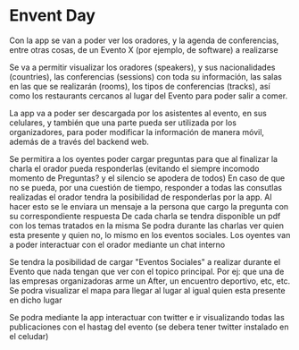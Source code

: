 # Envent Day

Con la app se van a poder ver los oradores, y la agenda de conferencias, entre otras cosas, de un Evento X (por ejemplo, de software) a realizarse 

Se va a permitir visualizar los oradores (speakers), y sus nacionalidades (countries), las conferencias (sessions) con toda su información, las salas en las que se realizarán (rooms), los tipos de conferencias (tracks), así como los restaurants cercanos al lugar del Evento para poder salir a comer.

La app va a poder ser descargada por los asistentes al evento, en sus celulares, y también que una parte pueda ser utilizada por los organizadores, para poder modificar la información de manera móvil, además de a través del backend web. 

Se permitira a los oyentes poder cargar preguntas para que al finalizar la charla el orador pueda responderlas (evitando el siempre incomodo momento de Preguntas? y el silencio se apodera de todos)
En caso de que no se pueda, por una cuestión de tiempo, responder a todas las consutlas realizadas el orador tendra la posibilidad de responderlas por la app. Al hacer esto se le enviara un mensaje a la persona que cargo la pregunta con su correspondiente respuesta
De cada charla se tendra disponible un pdf con los temas tratados en la misma
Se podra durante las charlas ver quien esta presente y quien no, lo mismo en los eventos sociales.
Los oyentes van a poder interactuar con el orador mediante un chat interno

Se tendra la posibilidad de cargar "Eventos Sociales" a realizar durante el Evento que nada tengan que ver con el topico principal. Por ej: que una de las empresas organizadoras arme un After, un encuentro deportivo, etc, etc.
Se podra visualizar el mapa para llegar al lugar al igual quien esta presente en dicho lugar

Se podra mediante la app interactuar con twitter e ir visualizando todas las publicaciones con el hastag del evento (se debera tener twitter instalado en el celudar)
